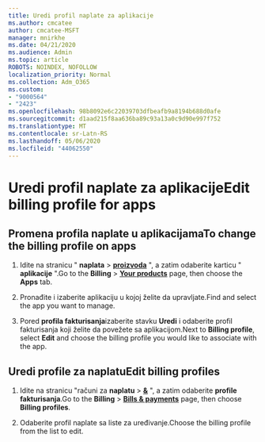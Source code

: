 ```yaml
---
title: Uredi profil naplate za aplikacije
ms.author: cmcatee
author: cmcatee-MSFT
manager: mnirkhe
ms.date: 04/21/2020
ms.audience: Admin
ms.topic: article
ROBOTS: NOINDEX, NOFOLLOW
localization_priority: Normal
ms.collection: Adm_O365
ms.custom:
- "9000564"
- "2423"
ms.openlocfilehash: 98b8092e6c22039703dfbeafb9a8194b688d0afe
ms.sourcegitcommit: d1aad215f8aa636ba89c93a13a0c9d90e997f752
ms.translationtype: MT
ms.contentlocale: sr-Latn-RS
ms.lasthandoff: 05/06/2020
ms.locfileid: "44062550"
---
```

# <a name="edit-billing-profile-for-apps"></a><span data-ttu-id="46c7c-102">Uredi profil naplate za aplikacije</span><span class="sxs-lookup"><span data-stu-id="46c7c-102">Edit billing profile for apps</span></span>

## <a name="to-change-the-billing-profile-on-apps"></a><span data-ttu-id="46c7c-103">Promena profila naplate u aplikacijama</span><span class="sxs-lookup"><span data-stu-id="46c7c-103">To change the billing profile on apps</span></span>

1. <span data-ttu-id="46c7c-104">Idite na stranicu " **naplata** > **[proizvoda](https://go.microsoft.com/fwlink/p/?linkid=842054)** ", a zatim odaberite karticu " **aplikacije** ".</span><span class="sxs-lookup"><span data-stu-id="46c7c-104">Go to the **Billing** > **[Your products](https://go.microsoft.com/fwlink/p/?linkid=842054)** page, then choose the **Apps** tab.</span></span>

2. <span data-ttu-id="46c7c-105">Pronađite i izaberite aplikaciju u kojoj želite da upravljate.</span><span class="sxs-lookup"><span data-stu-id="46c7c-105">Find and select the app you want to manage.</span></span>  

3. <span data-ttu-id="46c7c-106">Pored **profila fakturisanja**izaberite stavku **Uredi** i odaberite profil fakturisanja koji želite da povežete sa aplikacijom.</span><span class="sxs-lookup"><span data-stu-id="46c7c-106">Next to **Billing profile**, select **Edit** and choose the billing profile you would like to associate with the app.</span></span>

## <a name="edit-billing-profiles"></a><span data-ttu-id="46c7c-107">Uredi profile za naplatu</span><span class="sxs-lookup"><span data-stu-id="46c7c-107">Edit billing profiles</span></span>

1. <span data-ttu-id="46c7c-108">Idite na stranicu "računi za **naplatu** > **[&](https://go.microsoft.com/fwlink/p/?linkid=848039)** ", a zatim odaberite **profile fakturisanja**.</span><span class="sxs-lookup"><span data-stu-id="46c7c-108">Go to the **Billing** > **[Bills & payments](https://go.microsoft.com/fwlink/p/?linkid=848039)** page, then choose **Billing profiles**.</span></span>

2. <span data-ttu-id="46c7c-109">Odaberite profil naplate sa liste za uređivanje.</span><span class="sxs-lookup"><span data-stu-id="46c7c-109">Choose the billing profile from the list to edit.</span></span>